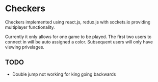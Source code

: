 Checkers
========

Checkers implemented using react.js, redux.js with sockets.io providing multiplayer functionality.

Currently it only allows for one game to be played. The first two users to connect in will be auto assigned a color.
Subsequent users will only have viewing privelages.

## TODO
 - Double jump not working for king going backwards
